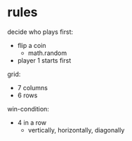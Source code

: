 # rules

decide who plays first:

- flip a coin
  - math.random
- player 1 starts first

grid:

- 7 columns
- 6 rows

win-condition:

- 4 in a row
  - vertically, horizontally, diagonally
